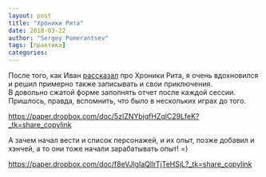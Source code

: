 ```yaml
---
layout: post
title: "Хроники Рита"
date: 2018-03-22
author: "Sergey Pomerantsev"
tags: [практика]
categories:
---
```


После того, как Иван [рассказал](https://eastern-lands.blogspot.ru/2018/02/the-ryth-chronicle.html) про Хроники Рита, я очень вдохновился и решил примерно также записывать и свои приключения.  
В довольно сжатой форме заполнять отчет после каждой сессии. Пришлось, правда, вспомнить, что было в нескольких играх до того.

https://paper.dropbox.com/doc/5zIZNYbjqfHZqlC29LfeK?_tk=share_copylink

А зачем начал вести и список персонажей, и их опыт, позже добавил и хэнчей, а то они тоже начали зарабатывать опыт! =)

https://paper.dropbox.com/doc/f8eVJlgIaQllrTjTeHSjL?_tk=share_copylink
